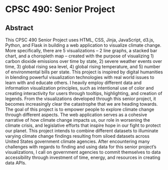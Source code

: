 # CPSC 490: Senior Project
## Abstract
This CPSC 490 Senior Project uses HTML, CSS, Jinja, JavaScript, d3.js, Python, and Flask in building a web application to visualize climate change. More specifically, there are 5 visualizations – 2 line graphs, a stacked bar chart, and a choropleth map – created with the purpose of visualizing 1) carbon dioxide emissions over time by state, 2) severe weather events over time, 3) global rising sea level, 4) global rising temperature, and 5) number of environmental bills per state. This project is inspired by digital humanities in blending powerful visualization technologies with real world issues to learn with and educate others. I heavily employ different data and information visualization principles, such as intentional use of color and creating interactivity for users through tooltips, highlighting, and creation of legends. From the visualizations developed through this senior project, it becomes increasingly clear the catastrophe that we are heading towards. The goal of this project is to empower people to explore climate change through different aspects. The web application serves as a cohesive narrative of how climate change impacts us, our role in worsening the climate crisis, and legislative efforts that inspire hope in our fight to protect our planet. This project intends to combine different datasets to illuminate varying climate change findings resulting from siloed datasets across United States government climate agencies. After encountering many challenges with regards to finding and using data for this senior project’s visualizations, I call on government agencies to commit themselves to data accessibility through investment of time, energy, and resources in creating data APIs.